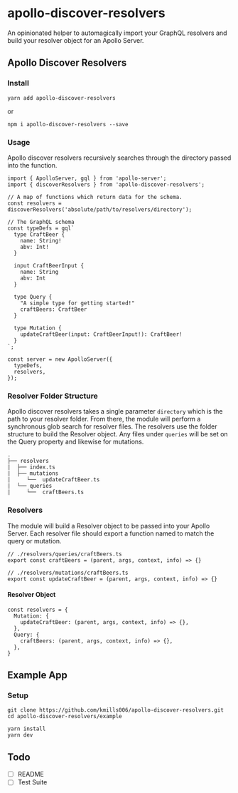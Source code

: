 # apollo-discover-resolvers

An opinionated helper to automagically import your GraphQL resolvers and build your resolver object for an Apollo Server.

## Apollo Discover Resolvers

### Install

```
yarn add apollo-discover-resolvers
```

or 

```
npm i apollo-discover-resolvers --save
```

### Usage

Apollo discover resolvers recursively searches through the directory passed into the function.

```
import { ApolloServer, gql } from 'apollo-server';
import { discoverResolvers } from 'apollo-discover-resolvers';

// A map of functions which return data for the schema.
const resolvers = discoverResolvers('absolute/path/to/resolvers/directory');

// The GraphQL schema
const typeDefs = gql`
  type CraftBeer {
    name: String!
    abv: Int!
  }

  input CraftBeerInput {
    name: String
    abv: Int
  }

  type Query {
    "A simple type for getting started!"
    craftBeers: CraftBeer
  }

  type Mutation {
    updateCraftBeer(input: CraftBeerInput!): CraftBeer!
  }
`;

const server = new ApolloServer({
  typeDefs,
  resolvers,
});
```

### Resolver Folder Structure

Apollo discover resolvers takes a single parameter `directory` which is the path to your resolver folder. From there, the module will perform a synchronous glob search for resolver files. The resolvers use the folder structure to build the Resolver object. Any files under `queries` will be set on the Query property and likewise for mutations.

```
.
├── resolvers
|  ├── index.ts
|  ├── mutations
|     └──  updateCraftBeer.ts
|  └── queries
|     └──  craftBeers.ts
```

### Resolvers

The module will build a Resolver object to be passed into your Apollo Server. Each resolver file should export a function named to match the query or mutation.

```
// ./resolvers/queries/craftBeers.ts
export const craftBeers = (parent, args, context, info) => {}

// ./resolvers/mutations/craftBeers.ts
export const updateCraftBeer = (parent, args, context, info) => {}
```

#### Resolver Object

```
const resolvers = {
  Mutation: {
    updateCraftBeer: (parent, args, context, info) => {},
  },
  Query: {
    craftBeers: (parent, args, context, info) => {},
  },
}
```

## Example App

### Setup

```
git clone https://github.com/kmills006/apollo-discover-resolvers.git
cd apollo-discover-resolvers/example

yarn install
yarn dev
```


## Todo
 
- [ ] README
- [ ] Test Suite

